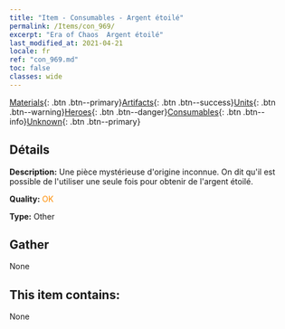 ```yaml
---
title: "Item - Consumables - Argent étoilé"
permalink: /Items/con_969/
excerpt: "Era of Chaos  Argent étoilé"
last_modified_at: 2021-04-21
locale: fr
ref: "con_969.md"
toc: false
classes: wide
---
```

 [Materials](/fr/Items/){: .btn .btn--primary}[Artifacts](/fr/Items/Artifacts/){: .btn .btn--success}[Units](/fr/Items/Units/){: .btn .btn--warning}[Heroes](/fr/Items/Heroes/){: .btn .btn--danger}[Consumables](/fr/Items/Consumables/){: .btn .btn--info}[Unknown](/fr/Items/Unknown/){: .btn .btn--primary}

## Détails
 **Description:** Une pièce mystérieuse d'origine inconnue. On dit qu'il est possible de l'utiliser une seule fois pour obtenir de l'argent étoilé.

 **Quality:** <span style="color: #FF8C00">OK</span>

 **Type:** Other

## Gather

  None

## This item contains:

  None

